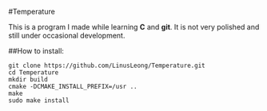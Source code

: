 #Temperature

This is a program I made while learning **C** and **git**. It is not very polished and still under occasional development.

##How to install:
```
git clone https://github.com/LinusLeong/Temperature.git
cd Temperature
mkdir build
cmake -DCMAKE_INSTALL_PREFIX=/usr ..
make
sudo make install
```